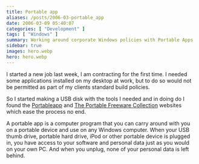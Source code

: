 ```yaml
---
title: Portable app
aliases: /posts/2006-03-portable_app
date: 2006-03-09 05:40:07
categories: [ "Development" ]
tags: [ "Windows" ]
summary: Working around corporate Windows policies with Portable Apps
sidebar: true
images: hero.webp
hero: hero.webp
---
```


I started a new job last week, I am contracting for the first time. I needed
some applications installed on my desktop at work, but to do so would not be
permitted as part of my clients standard build policies.

So I started making a USB disk with the tools I needed and in doing do I found
the [Portableapp](http://portableapps.com/) and [The Portable Freeware Collection](http://www.portablefreeware.com/)
websites which ease the process no end.

A portable app is a computer program that you can carry around with you on a
portable device and use on any Windows computer. When your USB thumb drive,
portable hard drive, iPod or other portable device is plugged in, you have
access to your software and personal data just as you would on your own PC. And
when you unplug, none of your personal data is left behind.
